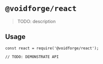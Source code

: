 # `@voidforge/react`

> TODO: description

## Usage

```
const react = require('@voidforge/react');

// TODO: DEMONSTRATE API
```

